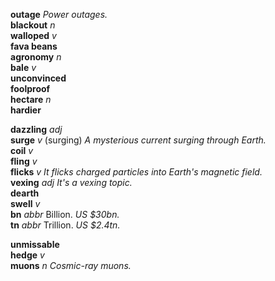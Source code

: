 

__outage__ _Power outages._  
__blackout__ _n_  
__walloped__ _v_  
__fava beans__  
__agronomy__ _n_  
__bale__ _v_  
__unconvinced__  
__foolproof__  
__hectare__ _n_  
__hardier__  

__dazzling__ _adj_  
__surge__ _v_ (surging) _A mysterious current surging through Earth._  
__coil__ _v_  
__fling__ _v_  
__flicks__ _v_ _It flicks charged particles into Earth's magnetic field._  
__vexing__ _adj_ _It's a vexing topic._  
__dearth__  
__swell__ _v_  
__bn__ _abbr_ Billion. _US $30bn._  
__tn__ _abbr_ Trillion. _US $2.4tn._  

__unmissable__  
__hedge__ _v_  
__muons__ _n_ _Cosmic-ray muons._  
